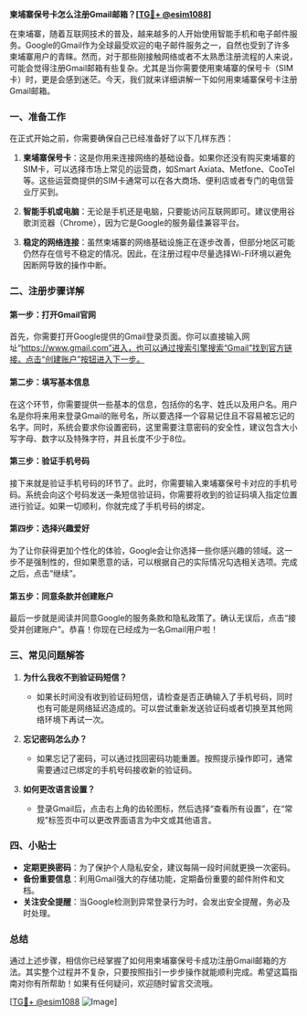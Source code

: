 **柬埔寨保号卡怎么注册Gmail邮箱？[[TG💪+ @esim1088](https://t.me/s/esim1088)]**

在柬埔寨，随着互联网技术的普及，越来越多的人开始使用智能手机和电子邮件服务。Google的Gmail作为全球最受欢迎的电子邮件服务之一，自然也受到了许多柬埔寨用户的青睐。然而，对于那些刚接触网络或者不太熟悉注册流程的人来说，可能会觉得注册Gmail邮箱有些复杂。尤其是当你需要使用柬埔寨的保号卡（SIM卡）时，更是会感到迷茫。今天，我们就来详细讲解一下如何用柬埔寨保号卡注册Gmail邮箱。

### 一、准备工作

在正式开始之前，你需要确保自己已经准备好了以下几样东西：

1. **柬埔寨保号卡**：这是你用来连接网络的基础设备。如果你还没有购买柬埔寨的SIM卡，可以选择市场上常见的运营商，如Smart Axiata、Metfone、CooTel等。这些运营商提供的SIM卡通常可以在各大商场、便利店或者专门的电信营业厅买到。
   
2. **智能手机或电脑**：无论是手机还是电脑，只要能访问互联网即可。建议使用谷歌浏览器（Chrome），因为它是Google的服务最佳兼容平台。

3. **稳定的网络连接**：虽然柬埔寨的网络基础设施正在逐步改善，但部分地区可能仍然存在信号不稳定的情况。因此，在注册过程中尽量选择Wi-Fi环境以避免因断网导致的操作中断。

### 二、注册步骤详解

#### 第一步：打开Gmail官网
首先，你需要打开Google提供的Gmail登录页面。你可以直接输入网址“https://www.gmail.com”进入，也可以通过搜索引擎搜索“Gmail”找到官方链接。点击“创建账户”按钮进入下一步。

#### 第二步：填写基本信息
在这个环节，你需要提供一些基本的信息，包括你的名字、姓氏以及用户名。用户名是你将来用来登录Gmail的账号名，所以要选择一个容易记住且不容易被忘记的名字。同时，系统会要求你设置密码，这里需要注意密码的安全性，建议包含大小写字母、数字以及特殊字符，并且长度不少于8位。

#### 第三步：验证手机号码
接下来就是验证手机号码的环节了。此时，你需要输入柬埔寨保号卡对应的手机号码。系统会向这个号码发送一条短信验证码，你需要将收到的验证码填入指定位置进行验证。如果一切顺利，你就完成了手机号码的绑定。

#### 第四步：选择兴趣爱好
为了让你获得更加个性化的体验，Google会让你选择一些你感兴趣的领域。这一步不是强制性的，但如果愿意的话，可以根据自己的实际情况勾选相关选项。完成之后，点击“继续”。

#### 第五步：同意条款并创建账户
最后一步就是阅读并同意Google的服务条款和隐私政策了。确认无误后，点击“接受并创建账户”。恭喜！你现在已经成为一名Gmail用户啦！

### 三、常见问题解答

1. **为什么我收不到验证码短信？**
   - 如果长时间没有收到验证码短信，请检查是否正确输入了手机号码，同时也有可能是网络延迟造成的。可以尝试重新发送验证码或者切换至其他网络环境下再试一次。

2. **忘记密码怎么办？**
   - 如果忘记了密码，可以通过找回密码功能重置。按照提示操作即可，通常需要通过已绑定的手机号码接收新的验证码。

3. **如何更改语言设置？**
   - 登录Gmail后，点击右上角的齿轮图标，然后选择“查看所有设置”，在“常规”标签页中可以更改界面语言为中文或其他语言。

### 四、小贴士

- **定期更换密码**：为了保护个人隐私安全，建议每隔一段时间就更换一次密码。
- **备份重要信息**：利用Gmail强大的存储功能，定期备份重要的邮件附件和文档。
- **关注安全提醒**：当Google检测到异常登录行为时，会发出安全提醒，务必及时处理。

### 总结

通过上述步骤，相信你已经掌握了如何用柬埔寨保号卡成功注册Gmail邮箱的方法。其实整个过程并不复杂，只要按照指引一步步操作就能顺利完成。希望这篇指南对你有所帮助！如果有任何疑问，欢迎随时留言交流哦。

[[TG💪+ @esim1088](https://t.me/s/esim1088) ![Image](https://i.postimg.cc/4NQfJmqS/Snipaste-2025-05-13-00-14-12.png)]